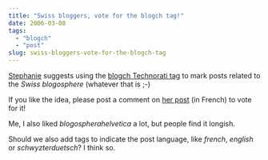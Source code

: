 ```yaml
---
title: "Swiss bloggers, vote for the blogch tag!"
date: 2006-03-08
tags: 
  - "blogch"
  - "post"
slug: swiss-bloggers-vote-for-the-blogch-tag
---
```


[Stephanie](http://climbtothestars.org/) suggests using the [blogch Technorati tag](http://technorati.com/tag/blogch) to mark posts related to the _Swiss blogosphere_ (whatever that is ;-)

If you like the idea, please post a comment on [her post](http://climbtothestars.org/archives/2006/03/07/vous-parlez-de-la-blogosphere-suisse) (in French) to vote for it!

Me, I also liked _blogospherahelvetica_ a lot, but people find it longish.

Should we also add tags to indicate the post language, like _french_, _english_ or _schwyzterduetsch_? I think so.
